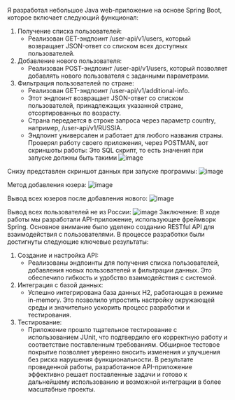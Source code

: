 Я разработал небольшое Java web-приложение на основе Spring Boot, которое включает следующий функционал:
1. Получение списка пользователей:
   - Реализован GET-эндпоинт /user-api/v1/users, который возвращает JSON-ответ со списком всех доступных пользователей.
2. Добавление нового пользователя:
   - Реализован POST-эндпоинт /user-api/v1/users, который позволяет добавлять нового пользователя с заданными параметрами.
3. Фильтрация пользователей по стране:
   - Реализован GET-эндпоинт /user-api/v1/additional-info.
   - Этот эндпоинт возвращает JSON-ответ со списком пользователей, принадлежащих указанной стране, отсортированных по возрасту.
   - Страна передается в строке запроса через параметр country, например, /user-api/v1/RUSSIA.
   - Эндпоинт универсален и работает для любого названия страны.
Проверял работу своего приложения, через POSTMAN, вот скриншоты работы:
Это SQL скрипт, то есть значения при запуске должны быть такими
![image](https://github.com/user-attachments/assets/cbca2885-3c74-45f1-a34b-6a29da3e8cfc)

Снизу представлен скриншот данных при запуске программы:
![image](https://github.com/user-attachments/assets/ea0a3b23-7da8-4680-9640-550d77b2e7ba)

Метод добавления юзера:
![image](https://github.com/user-attachments/assets/8f9897bd-b917-4b7b-85f2-736e88925365)

Вывод всех юзеров после добавления нового:
![image](https://github.com/user-attachments/assets/4e9a4f77-2798-4fa3-8671-57f8d50d14f1)

Вывод всех пользователей не из России:
![image](https://github.com/user-attachments/assets/f2baf036-f75a-408c-bd1d-b0f3c5b05fa3)
Заключение:
В ходе работы мы разработали API-приложение, использующее фреймворк Spring. Основное внимание было уделено созданию RESTful API для взаимодействия с пользователями. В процессе разработки были достигнуты следующие ключевые результаты:
1. Создание и настройка API:
   - Реализованы эндпоинты для получения списка пользователей, добавления новых пользователей и фильтрации данных. Это обеспечило гибкость и удобство взаимодействия с системой.
2. Интеграция с базой данных:
   - Успешно интегрирована база данных H2, работающая в режиме in-memory. Это позволило упростить настройку окружающей среды и значительно ускорить процесс разработки и тестирования.
3. Тестирование:
   - Приложение прошло тщательное тестирование с использованием JUnit, что подтвердило его корректную работу и соответствие поставленным требованиям. Обширное тестовое покрытие позволяет уверенно вносить изменения и улучшения без риска нарушения функциональности.
В результате проведенной работы, разработанное API-приложение эффективно решает поставленные задачи и готово к дальнейшему использованию и возможной интеграции в более масштабные проекты.



